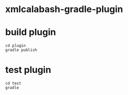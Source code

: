 # xmlcalabash-gradle-plugin

# build plugin

```
cd plugin
gradle publish
```

# test plugin

```
cd test
gradle
```
